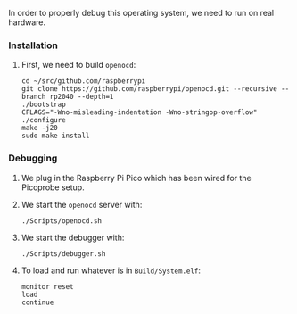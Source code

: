 In order to properly debug this operating system, we need to run on real hardware.

### Installation

 1. First, we need to build `openocd`:

    ```none
    cd ~/src/github.com/raspberrypi
    git clone https://github.com/raspberrypi/openocd.git --recursive --branch rp2040 --depth=1
    ./bootstrap
    CFLAGS="-Wno-misleading-indentation -Wno-stringop-overflow" ./configure
    make -j20
    sudo make install
    ```

### Debugging

 1. We plug in the Raspberry Pi Pico which has been wired for the Picoprobe setup.

 2. We start the `openocd` server with:

    ```none
    ./Scripts/openocd.sh
    ```

 3. We start the debugger with:

    ```none
    ./Scripts/debugger.sh
    ```

 4. To load and run whatever is in `Build/System.elf`:

    ```none
    monitor reset
    load
    continue
    ```
